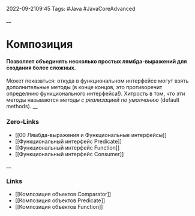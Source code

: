 2022-09-2109:45
Tags: #Java #JavaCoreAdvanced

__
# Композиция
#### Позволяет объединять несколько простых лямбда-выражений для создания более сложных.

Может показаться: откуда в функциональном интерфейсе могут взять дополнительные методы (в конце концов, это противоречит определнию функционального интерфейса!). Хитрость в том, что эти методы называются *методы с реализацией по умолчанию* (default methods). 
__
### Zero-Links
- [[00 Лямбда-выражения и Функциональные интерфейсы]]
- [[Функциональный интерфейс Predicate]]
- [[Функциональный интерфейс Function]]
- [[Функциональный интерфейс Consumer]]

__
### Links
- [[Композиция объектов Comparator]]
- [[Композиция объектов Predicate]]
- [[Композиция объектов Function]]

